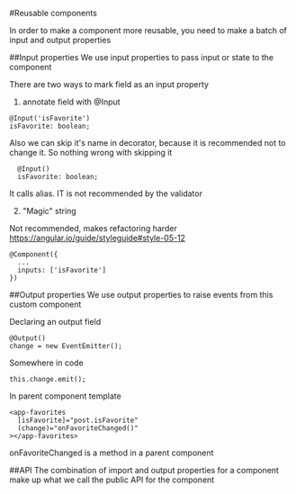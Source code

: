 #Reusable components

In order to make a component more reusable, you need to make a batch of input and output properties

##Input properties
We use input properties to pass input or state to the component

There are two ways to mark field as an input property
1) annotate field with @Input
```
@Input('isFavorite')
isFavorite: boolean;
```

Also we can skip it's name in decorator, because it is recommended not to change it. So nothing wrong with skipping it
```
  @Input()
  isFavorite: boolean;
```
It calls alias. IT is not recommended by the validator

2) "Magic" string

Not recommended, makes refactoring harder https://angular.io/guide/styleguide#style-05-12 

```
@Component({
  ...
  inputs: ['isFavorite']
})
```

##Output properties
We use output properties to raise events from this custom component

Declaring an output field
```
@Output()
change = new EventEmitter();
```

Somewhere in code
```
this.change.emit();
```

In parent component template
```
<app-favorites
  [isFavorite]="post.isFavorite"
  (change)="onFavoriteChanged()"
></app-favorites>
```

onFavoriteChanged is a method in a parent component

##API
The combination of import and output properties for a component make up what we call the public API for the component
